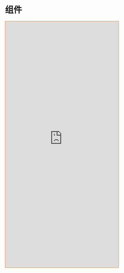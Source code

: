 # 组件
<iframe id="iframe" height="812" width="375"  frameborder="0" allowfullscreen="true" src="https://uct-1257264070.cos-website.ap-guangzhou.myqcloud.com/" style=" border: #ff7c12 1px solid;" scrolling="no"></iframe>